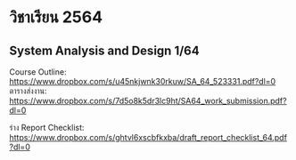 # วิชาเรียน 2564


## System Analysis and Design 1/64

Course Outline: https://www.dropbox.com/s/u45nkjwnk30rkuw/SA_64_523331.pdf?dl=0
ตารางส่งงาน: https://www.dropbox.com/s/7d5o8k5dr3lc9ht/SA64_work_submission.pdf?dl=0

ร่าง Report Checklist: https://www.dropbox.com/s/ghtvl6xscbfkxba/draft_report_checklist_64.pdf?dl=0
